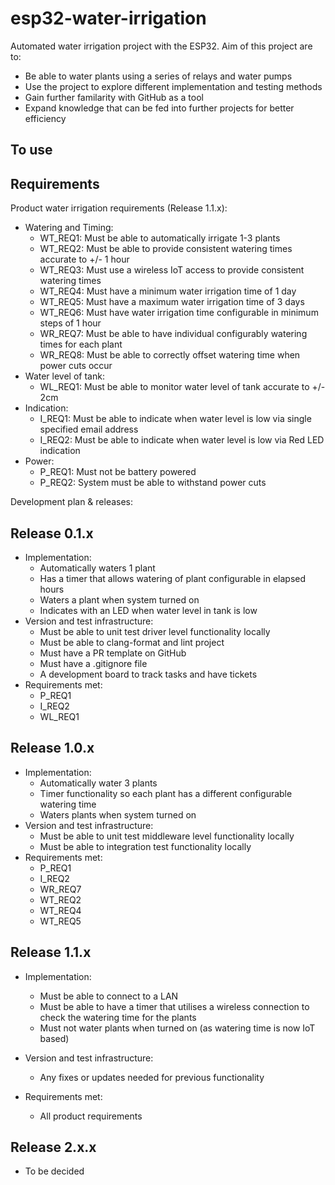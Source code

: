 # esp32-water-irrigation

Automated water irrigation project with the ESP32. Aim of this project are to:

- Be able to water plants using a series of relays and water pumps
- Use the project to explore different implementation and testing methods
- Gain further familarity with GitHub as a tool
- Expand knowledge that can be fed into further projects for better efficiency

## To use

## Requirements

Product water irrigation requirements (Release 1.1.x):

- Watering and Timing:
  - WT_REQ1: Must be able to automatically irrigate 1-3 plants
  - WT_REQ2: Must be able to provide consistent watering times accurate to +/- 1 hour
  - WT_REQ3: Must use a wireless IoT access to provide consistent watering times
  - WT_REQ4: Must have a minimum water irrigation time of 1 day
  - WT_REQ5: Must have a maximum water irrigation time of 3 days
  - WT_REQ6: Must have water irrigation time configurable in minimum steps of 1 hour
  - WR_REQ7: Must be able to have individual configurably watering times for each plant
  - WR_REQ8: Must be able to correctly offset watering time when power cuts occur
- Water level of tank:
  - WL_REQ1: Must be able to monitor water level of tank accurate to +/- 2cm
- Indication:
  - I_REQ1: Must be able to indicate when water level is low via single specified email address
  - I_REQ2: Must be able to indicate when water level is low via Red LED indication
- Power:
  - P_REQ1: Must not be battery powered
  - P_REQ2: System must be able to withstand power cuts

Development plan & releases:

## Release 0.1.x

- Implementation:
  - Automatically waters 1 plant
  - Has a timer that allows watering of plant configurable in elapsed hours
  - Waters a plant when system turned on
  - Indicates with an LED when water level in tank is low
- Version and test infrastructure:
  - Must be able to unit test driver level functionality locally
  - Must be able to clang-format and lint project
  - Must have a PR template on GitHub
  - Must have a .gitignore file
  - A development board to track tasks and have tickets
- Requirements met:
  - P_REQ1
  - I_REQ2
  - WL_REQ1

## Release 1.0.x

- Implementation:
  - Automatically water 3 plants
  - Timer functionality so each plant has a different configurable watering time
  - Waters plants when system turned on
- Version and test infrastructure:
  - Must be able to unit test middleware level functionality locally
  - Must be able to integration test functionality locally
- Requirements met:
  - P_REQ1
  - I_REQ2
  - WR_REQ7
  - WT_REQ2
  - WT_REQ4
  - WT_REQ5

## Release 1.1.x

- Implementation:

  - Must be able to connect to a LAN
  - Must be able to have a timer that utilises a wireless connection to check the watering time for the plants
  - Must not water plants when turned on (as watering time is now IoT based)

- Version and test infrastructure:
  - Any fixes or updates needed for previous functionality
- Requirements met:
  - All product requirements

## Release 2.x.x

- To be decided
